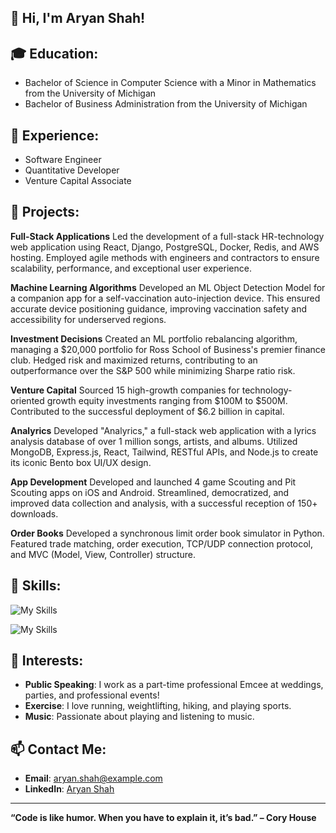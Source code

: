 ## 👋 Hi, I'm Aryan Shah!
[](https://github.com/shah-aryan/shah-aryan/blob/main/README.md#-hi-im-aryan-shah)

## 🎓 Education:

[](https://github.com/shah-aryan/shah-aryan/blob/main/README.md#-education)

-   Bachelor of Science in Computer Science with a Minor in Mathematics from the University of Michigan
-   Bachelor of Business Administration from the University of Michigan

## 💼 Experience:

[](https://github.com/shah-aryan/shah-aryan/blob/main/README.md#-experience)

-   Software Engineer
-   Quantitative Developer
-   Venture Capital Associate

## 🚀 Projects:
[](https://github.com/shah-aryan/shah-aryan/blob/main/README.md#-projects)

**Full-Stack Applications**
Led the development of a full-stack HR-technology web application using React, Django, PostgreSQL, Docker, Redis, and AWS hosting. Employed agile methods with engineers and contractors to ensure scalability, performance, and exceptional user experience.

**Machine Learning Algorithms**
Developed an ML Object Detection Model for a companion app for a self-vaccination auto-injection device. This ensured accurate device positioning guidance, improving vaccination safety and accessibility for underserved regions.

**Investment Decisions**
Created an ML portfolio rebalancing algorithm, managing a $20,000 portfolio for Ross School of Business's premier finance club. Hedged risk and maximized returns, contributing to an outperformance over the S&P 500 while minimizing Sharpe ratio risk.

**Venture Capital**
Sourced 15 high-growth companies for technology-oriented growth equity investments ranging from $100M to $500M. Contributed to the successful deployment of $6.2 billion in capital.

**Analyrics**
Developed "Analyrics," a full-stack web application with a lyrics analysis database of over 1 million songs, artists, and albums. Utilized MongoDB, Express.js, React, Tailwind, RESTful APIs, and Node.js to create its iconic Bento box UI/UX design.

**App Development**
Developed and launched 4 game Scouting and Pit Scouting apps on iOS and Android. Streamlined, democratized, and improved data collection and analysis, with a successful reception of 150+ downloads.

**Order Books**
Developed a synchronous limit order book simulator in Python. Featured trade matching, order execution, TCP/UDP connection protocol, and MVC (Model, View, Controller) structure.

## 🔧 Skills:

![My Skills](https://skillicons.dev/icons?i=cpp,c,python,js,ts,java,kotlin,swift,postgres,mongodb,androidstudio,git,github,selenium)

![My Skills](https://skillicons.dev/icons?i=react,tailwind,css,html,d3,django,docker,express,threejs,vite,bootstrap,npm,nextjs,nodejs,postman,redis,kubernetes,aws,netlify,heroku,vercel)



## 🌱 Interests:

[](https://github.com/shah-aryan/shah-aryan/blob/main/README.md#-interests)

-   **Public Speaking**: I work as a part-time professional Emcee at weddings, parties, and professional events!
-   **Exercise**: I love running, weightlifting, hiking, and playing sports.
-   **Music**: Passionate about playing and listening to music.

## 📫 Contact Me:

[](https://github.com/shah-aryan/shah-aryan/blob/main/README.md#-contact-me)

-   **Email**:  [aryan.shah@example.com](mailto:shahary@umich.edu)
-   **LinkedIn**:  [Aryan Shah](www.linkedin.com/in/aryanshah1)

----------

**“Code is like humor. When you have to explain it, it’s bad.” – Cory House**
